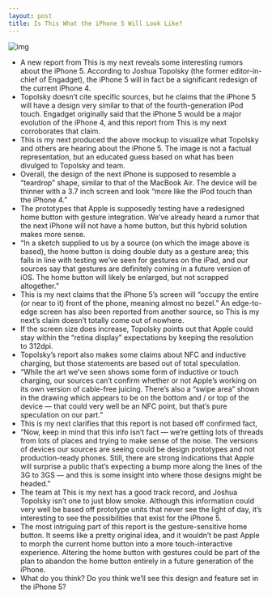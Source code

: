 ```yaml
---
layout: post
title: Is This What the iPhone 5 Will Look Like?
---
```

![img](http://media.idownloadblog.com/wp-content/uploads/2011/04/iPhone-5-mockup.jpeg)
* A new report from This is my next reveals some interesting rumors about the iPhone 5. According to Joshua Topolsky (the former editor-in-chief of Engadget), the iPhone 5 will in fact be a significant redesign of the current iPhone 4.
* Topolsky doesn’t cite specific sources, but he claims that the iPhone 5 will have a design very similar to that of the fourth-generation iPod touch. Engadget originally said that the iPhone 5 would be a major evolution of the iPhone 4, and this report from This is my next corroborates that claim.
* This is my next produced the above mockup to visualize what Topolsky and others are hearing about the iPhone 5. The image is not a factual representation, but an educated guess based on what has been divulged to Topolsky and team.
* Overall, the design of the next iPhone is supposed to resemble a “teardrop” shape, similar to that of the MacBook Air. The device will be thinner with a 3.7 inch screen and look “more like the iPod touch than the iPhone 4.”
* The prototypes that Apple is supposedly testing have a redesigned home button with gesture integration. We’ve already heard a rumor that the next iPhone will not have a home button, but this hybrid solution makes more sense.
* “In a sketch supplied to us by a source (on which the image above is based), the home button is doing double duty as a gesture area; this falls in line with testing we’ve seen for gestures on the iPad, and our sources say that gestures are definitely coming in a future version of iOS. The home button will likely be enlarged, but not scrapped altogether.”
* This is my next claims that the iPhone 5’s screen will “occupy the entire (or near to it) front of the phone, meaning almost no bezel.” An edge-to-edge screen has also been reported from another source, so This is my next’s claim doesn’t totally come out of nowhere.
* If the screen size does increase, Topolsky points out that Apple could stay within the “retina display” expectations by keeping the resolution to 312dpi.
* Topolsky’s report also makes some claims about NFC and inductive charging, but those statements are based out of total speculation.
* “While the art we’ve seen shows some form of inductive or touch charging, our sources can’t confirm whether or not Apple’s working on its own version of cable-free juicing. There’s also a “swipe area” shown in the drawing which appears to be on the bottom and / or top of the device — that could very well be an NFC point, but that’s pure speculation on our part.”
* This is my next clarifies that this report is not based off confirmed fact,
* “Now, keep in mind that this info isn’t fact — we’re getting lots of threads from lots of places and trying to make sense of the noise. The versions of devices our sources are seeing could be design prototypes and not production-ready phones. Still, there are strong indications that Apple will surprise a public that’s expecting a bump more along the lines of the 3G to 3GS — and this is some insight into where those designs might be headed.”
* The team at This is my next has a good track record, and Joshua Topolsky isn’t one to just blow smoke. Although this information could very well be based off prototype units that never see the light of day, it’s interesting to see the possibilities that exist for the iPhone 5.
* The most intriguing part of this report is the gesture-sensitive home button. It seems like a pretty original idea, and it wouldn’t be past Apple to morph the current home button into a more touch-interactive experience. Altering the home button with gestures could be part of the plan to abandon the home button entirely in a future generation of the iPhone.
* What do you think? Do you think we’ll see this design and feature set in the iPhone 5?


